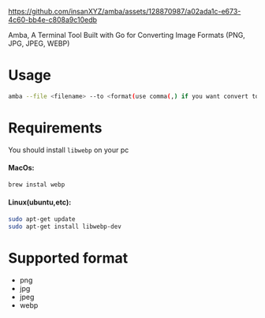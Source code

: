 https://github.com/insanXYZ/amba/assets/128870987/a02ada1c-e673-4c60-bb4e-c808a9c10edb


Amba, A Terminal Tool Built with Go for Converting Image Formats (PNG, JPG, JPEG, WEBP)

# Usage
```sh
amba --file <filename> --to <format(use comma(,) if you want convert to many format)>
```

# Requirements

You should install ``libwebp`` on your pc

#### MacOs:
```sh
brew instal webp
```

#### Linux(ubuntu,etc):
```sh
sudo apt-get update
sudo apt-get install libwebp-dev
```

# Supported format
- png
- jpg
- jpeg
- webp
